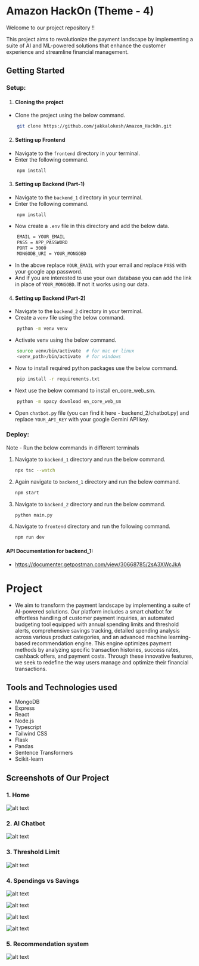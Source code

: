 # Amazon HackOn (Theme - 4)

Welcome to our project repository !!

This project aims to revolutionize the payment landscape by implementing a suite of AI and ML-powered solutions that enhance the customer experience and streamline financial management.

## Getting Started

### Setup:

1. #### Cloning the project
- Clone the project using the below command.

```sh
    git clone https://github.com/jakkalokesh/Amazon_HackOn.git
```
2. #### Setting up Frontend
- Navigate to the `frontend` directory in your terminal.
- Enter the following command.

```sh
    npm install
```
3. #### Setting up Backend (Part-1)
- Navigate to the `backend_1` directory in your terminal.
- Enter the following command.
```sh
    npm install
```
- Now create a `.env` file in this directory and add the below data.
```sh
    EMAIL = YOUR_EMAIL
    PASS = APP_PASSWORD
    PORT = 3000
    MONGODB_URI = YOUR_MONGOBD 
```
- In the above replace `YOUR_EMAIL` with your email and replace `PASS` with your google app password.
- And if you are interested to use your own database you can add the link in place of `YOUR_MONGOBD`. If not it works using our data.
4. #### Setting up Backend (Part-2)
- Navigate to the `backend_2` directory in your terminal.
- Create a `venv` file using the below command.
```sh
    python -m venv venv
```
- Activate venv using the below command.
```sh
    source venv/bin/activate  # for mac or linux
    <venv_path>/bin/activate  # for windows
```
- Now to install required python packages use the below command.
```sh
    pip install -r requirements.txt
```
- Next use the below command to install en_core_web_sm.
```sh
    python -m spacy download en_core_web_sm
```
- Open `chatbot.py` file (you can find it here - backend_2/chatbot.py) and replace `YOUR_API_KEY` with your google Gemini API key.
    

### Deploy:
 
 Note - Run the below commands in different terminals

1. Navigate to `backend_1` directory and run the below command.

    ```sh
    npx tsc --watch
    ```
2. Again navigate to `backend_1` directory and run the below command.

    ```sh
    npm start
    ```
3. Navigate to `backend_2` directory and run the below command.

    ```sh
    python main.py
    ```
4. Navigate to `frontend` directory and run the following command.

    ```sh
    npm run dev
    ```


#### API Documentation for backend_1:

   - https://documenter.getpostman.com/view/30668785/2sA3XWcJkA




# Project

- We aim to transform the payment landscape by implementing a suite of AI-powered solutions. Our platform includes a smart chatbot for effortless handling of customer payment inquiries, an automated budgeting tool equipped with annual spending limits and threshold alerts, comprehensive savings tracking, detailed spending analysis across various product categories, and an advanced machine learning-based recommendation engine. This engine optimizes payment methods by analyzing specific transaction histories, success rates, cashback offers, and payment costs. Through these innovative features, we seek to redefine the way users manage and optimize their financial transactions.

## Tools and Technologies used

- MongoDB
- Express
- React
- Node.js
- Typescript
- Tailwind CSS
- Flask
- Pandas
- Sentence Transformers
- Scikit-learn

## Screenshots of Our Project

### 1. Home
![alt text](<screenshots/Screenshot 2024-06-22 at 5.52.50 PM.png>)

### 2. AI Chatbot
![alt text](<screenshots/Screenshot 2024-06-22 at 5.56.55 PM.png>)

### 3. Threshold Limit
![alt text](<screenshots/Screenshot 2024-06-22 at 5.57.57 PM.png>)

### 4. Spendings vs Savings
![alt text](<screenshots/Screenshot 2024-06-22 at 6.00.44 PM.png>)

![alt text](<screenshots/Screenshot 2024-06-22 at 6.01.15 PM.png>)

![alt text](<screenshots/Screenshot 2024-06-22 at 6.01.39 PM.png>)

![alt text](<screenshots/Screenshot 2024-06-22 at 6.02.17 PM.png>)

### 5. Recommendation system
![alt text](<screenshots/Screenshot 2024-06-22 at 5.59.18 PM.png>)
